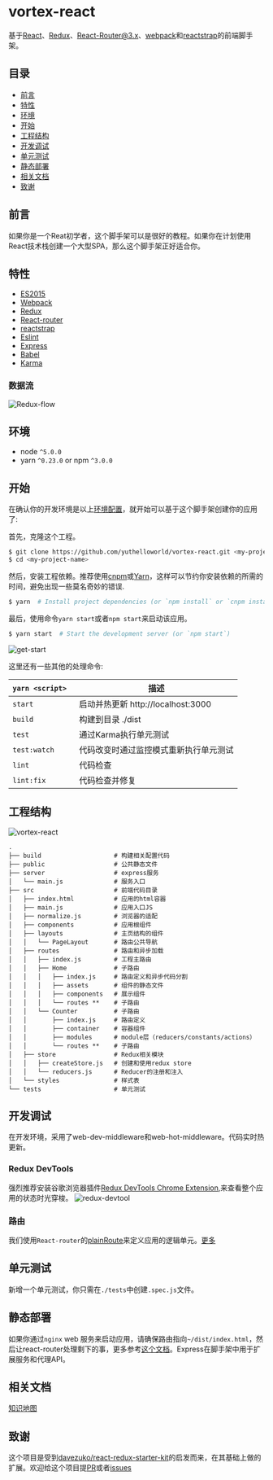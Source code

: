 # vortex-react

基于[React](https://facebook.github.io/react/)、[Redux](http://redux.js.org/)、[React-Router@3.x](https://github.com/ReactTraining/react-router/tree/v3/docs)、[webpack](https://webpack.js.org/)和[reactstrap](https://reactstrap.github.io/)的前端脚手架。

## 目录

- [前言](#前言)
- [特性](#特性)
- [环境](#环境)
- [开始](#开始)
- [工程结构](#工程结构)
- [开发调试](#开发调试)
- [单元测试](#单元测试)
- [静态部署](#静态部署)
- [相关文档](#相关文档)
- [致谢](#致谢)

## 前言

如果你是一个Reat初学者，这个脚手架可以是很好的教程。如果你在计划使用React技术栈创建一个大型SPA，那么这个脚手架正好适合你。

## 特性

- [ES2015](https://babeljs.io/learn-es2015/)
- [Webpack](https://webpack.js.org/)
- [Redux](http://redux.js.org/)
- [React-router](https://github.com/ReactTraining/react-router/tree/v3/docs)
- [reactstrap](https://reactstrap.github.io/)
- [Eslint](http://eslint.cn/)
- [Express](http://expressjs.com/)
- [Babel](https://babeljs.io/)
- [Karma](https://karma-runner.github.io/1.0/index.html)

### 数据流
![Redux-flow](./public/Redux-flow.png)


## 环境

- node `^5.0.0`
- yarn `^0.23.0` or npm `^3.0.0`

## 开始

在确认你的开发环境是以上[环境配置](#环境)，就开始可以基于这个脚手架创建你的应用了:

首先，克隆这个工程。

```bash
$ git clone https://github.com/yuthelloworld/vortex-react.git <my-project-name>
$ cd <my-project-name>
```

然后，安装工程依赖。推荐使用[cnpm](https://npm.taobao.org/)或[Yarn](https://yarnpkg.com/)，这样可以节约你安装依赖的所需的时间，避免出现一些莫名奇妙的错误.

```bash
$ yarn  # Install project dependencies (or `npm install` or `cnpm install`)
```

最后，使用命令`yarn start`或者`npm start`来启动该应用。

```bash
$ yarn start  # Start the development server (or `npm start`)
```
![get-start](./public/start.jpg)

这里还有一些其他的处理命令:

|`yarn <script>`    |描述|
|-------------------|-----------|
|`start`            |启动并热更新 http://localhost:3000|
|`build`            |构建到目录 ./dist|
|`test`             |通过Karma执行单元测试|
|`test:watch`       |代码改变时通过监控模式重新执行单元测试|
|`lint`             |代码检查|
|`lint:fix`         |代码检查并修复|

## 工程结构
![vortex-react](./public/vortex-react.png)

```
.
├── build                    # 构建相关配置代码
├── public                   # 公共静态文件
├── server                   # express服务
│   └── main.js              # 服务入口
├── src                      # 前端代码目录
│   ├── index.html           # 应用的html容器
│   ├── main.js              # 应用入口JS
│   ├── normalize.js         # 浏览器的适配
│   ├── components           # 应用根组件
│   ├── layouts              # 主页结构的组件
│   │   └── PageLayout       # 路由公共导航
│   ├── routes               # 路由和异步加载
│   │   ├── index.js         # 工程主路由
│   │   ├── Home             # 子路由
│   │   │   ├── index.js     # 路由定义和异步代码分割
│   │   │   ├── assets       # 组件的静态文件
│   │   │   ├── components   # 展示组件
│   │   │   └── routes **    # 子路由
│   │   └── Counter          # 子路由
│   │       ├── index.js     # 路由定义
│   │       ├── container    # 容器组件
│   │       ├── modules      # module层（reducers/constants/actions）
│   │       └── routes **    # 子路由
│   ├── store                # Redux相关模块
│   │   ├── createStore.js   # 创建和使用redux store
│   │   └── reducers.js      # Reducer的注册和注入
│   └── styles               # 样式表
└── tests                    # 单元测试
```
## 开发调试

在开发环境，采用了web-dev-middleware和web-hot-middleware。代码实时热更新。

### Redux DevTools

强烈推荐安装谷歌浏览器插件[Redux DevTools Chrome Extension](https://chrome.google.com/webstore/detail/redux-devtools/lmhkpmbekcpmknklioeibfkpmmfibljd),来查看整个应用的状态时光穿梭。
![redux-devtool](./public/redux-devtool.jpg)

### 路由
我们使用`React-router`的[plainRoute](https://github.com/ReactTraining/react-router/blob/v3/docs/API.md#plainroute)来定义应用的逻辑单元。[更多](#工程结构)

## 单元测试
新增一个单元测试，你只需在`./tests`中创建`.spec.js`文件。

## 静态部署

如果你通过`nginx` web 服务来启动应用，请确保路由指向`~/dist/index.html`，然后让react-router处理剩下的事，更多参考[这个文档](https://github.com/reactjs/react-router/blob/master/docs/guides/Histories.md#configuring-your-server)。Express在脚手架中用于扩展服务和代理API。

## 相关文档
[知识地图](https://github.com/YutHelloWorld/Blog/issues/1)

## 致谢

这个项目是受到[davezuko/react-redux-starter-kit](https://github.com/davezuko/react-redux-starter-kit)的启发而来，在其基础上做的扩展。欢迎给这个项目提[PR](https://github.com/YutHelloWorld/vortex-react/pulls)或者[issues](https://github.com/YutHelloWorld/vortex-react/issues)
